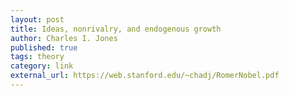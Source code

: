 ```yaml
---
layout: post
title: Ideas, nonrivalry, and endogenous growth
author: Charles I. Jones
published: true
tags: theory
category: link
external_url: https://web.stanford.edu/~chadj/RomerNobel.pdf
---
```

